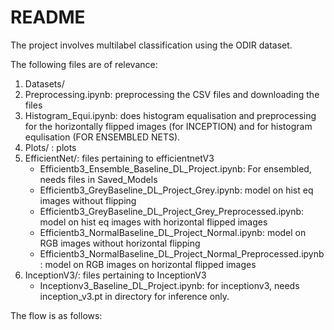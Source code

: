 # README

The project involves multilabel classification using the ODIR dataset.

The following files are of relevance:
1. Datasets/
2. Preprocessing.ipynb: preprocessing the CSV files and downloading the files
3. Histogram_Equi.ipynb: does histogram equalisation and preprocessing for the horizontally flipped images (for INCEPTION) and for histogram equlisation (FOR ENSEMBLED NETS).
4. Plots/ : plots
5. EfficientNet/: files pertaining to efficientnetV3
   -  Efficientb3_Ensemble_Baseline_DL_Project.ipynb: For ensembled, needs files in Saved_Models
   -  Efficientb3_GreyBaseline_DL_Project_Grey.ipynb: model on hist eq images without flipping
   -  Efficientb3_GreyBaseline_DL_Project_Grey_Preprocessed.ipynb: model on hist eq images with horizontal flipped images
   -  Efficientb3_NormalBaseline_DL_Project_Normal.ipynb: model on RGB images without horizontal flipping
   -  Efficientb3_NormalBaseline_DL_Project_Normal_Preprocessed.ipynb: model on RGB images on horizontal flipped images
6. InceptionV3/: files pertaining to InceptionV3
   - Inceptionv3_Baseline_DL_Project.ipynb: for inceptionv3, needs inception_v3.pt in directory for inference only.

The flow is as follows:
